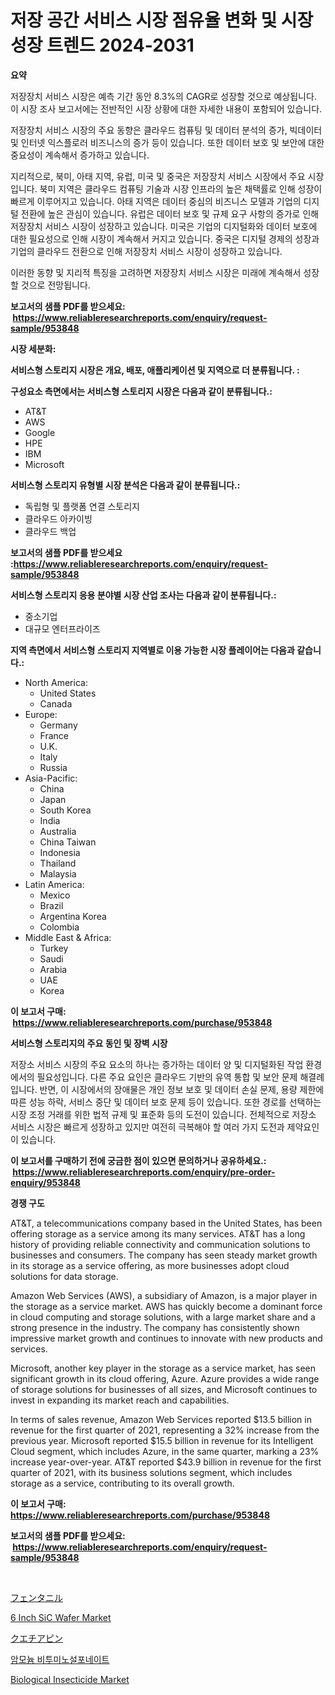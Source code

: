 <p><h1>저장 공간 서비스 시장 점유율 변화 및 시장 성장 트렌드 2024-2031</h1></p><p><strong>요약</strong></p>
<p><p>저장장치 서비스 시장은 예측 기간 동안 8.3%의 CAGR로 성장할 것으로 예상됩니다. 이 시장 조사 보고서에는 전반적인 시장 상황에 대한 자세한 내용이 포함되어 있습니다.</p><p>저장장치 서비스 시장의 주요 동향은 클라우드 컴퓨팅 및 데이터 분석의 증가, 빅데이터 및 인터넷 익스플로러 비즈니스의 증가 등이 있습니다. 또한 데이터 보호 및 보안에 대한 중요성이 계속해서 증가하고 있습니다.</p><p>지리적으로, 북미, 아태 지역, 유럽, 미국 및 중국은 저장장치 서비스 시장에서 주요 시장입니다. 북미 지역은 클라우드 컴퓨팅 기술과 시장 인프라의 높은 채택률로 인해 성장이 빠르게 이루어지고 있습니다. 아태 지역은 데이터 중심의 비즈니스 모델과 기업의 디지털 전환에 높은 관심이 있습니다. 유럽은 데이터 보호 및 규제 요구 사항의 증가로 인해 저장장치 서비스 시장이 성장하고 있습니다. 미국은 기업의 디지털화와 데이터 보호에 대한 필요성으로 인해 시장이 계속해서 커지고 있습니다. 중국은 디지털 경제의 성장과 기업의 클라우드 전환으로 인해 저장장치 서비스 시장이 성장하고 있습니다.</p><p>이러한 동향 및 지리적 특징을 고려하면 저장장치 서비스 시장은 미래에 계속해서 성장할 것으로 전망됩니다.</p></p>
<p><strong>보고서의 샘플 PDF를 받으세요: &nbsp;<a href="https://www.reliableresearchreports.com/enquiry/request-sample/953848">https://www.reliableresearchreports.com/enquiry/request-sample/953848</a></strong></p>
<p><strong>시장 세분화:</strong></p>
<p><strong> 서비스형 스토리지 시장은 개요, 배포, 애플리케이션 및 지역으로 더 분류됩니다. :</strong></p>
<p><strong>구성요소 측면에서는 서비스형 스토리지 시장은 다음과 같이 분류됩니다.:</strong></p>
<p><ul><li>AT&T</li><li>AWS</li><li>Google</li><li>HPE</li><li>IBM</li><li>Microsoft</li></ul></p>
<p><strong> 서비스형 스토리지 유형별 시장 분석은 다음과 같이 분류됩니다.:</strong></p>
<p><ul><li>독립형 및 플랫폼 연결 스토리지</li><li>클라우드 아카이빙</li><li>클라우드 백업</li></ul></p>
<p><strong>보고서의 샘플 PDF를 받으세요 :<a href="https://www.reliableresearchreports.com/enquiry/request-sample/953848">https://www.reliableresearchreports.com/enquiry/request-sample/953848</a></strong></p>
<p><strong> 서비스형 스토리지 응용 분야별 시장 산업 조사는 다음과 같이 분류됩니다.:</strong></p>
<p><ul><li>중소기업</li><li>대규모 엔터프라이즈</li></ul></p>
<p><strong>지역 측면에서 서비스형 스토리지 지역별로 이용 가능한 시장 플레이어는 다음과 같습니다.:</strong></p>
<p><ul>
    <li>
        North America:
        <ul>
            <li>United States</li>
            <li>Canada</li>
        </ul>
    </li>
    <li>
        Europe:
        <ul>
            <li>Germany</li>
            <li>France</li>
            <li>U.K.</li>
            <li>Italy</li>
            <li>Russia</li>
        </ul>
    </li>
    <li>
        Asia-Pacific:
        <ul>
            <li>China</li>
            <li>Japan</li>
            <li>South Korea</li>
            <li>India</li>
            <li>Australia</li>
            <li>China Taiwan</li>
            <li>Indonesia</li>
            <li>Thailand</li>
            <li>Malaysia</li>
        </ul>
    </li>
    <li>
        Latin America:
        <ul>
            <li>Mexico</li>
            <li>Brazil</li>
            <li>Argentina Korea</li>
            <li>Colombia</li>
        </ul>
    </li>
    <li>
        Middle East & Africa:
        <ul>
            <li>Turkey</li>
            <li>Saudi</li>
            <li>Arabia</li>
            <li>UAE</li>
            <li>Korea</li>
        </ul>
    </li>
    </ul></p>
<p><strong>이 보고서 구매: &nbsp;<a href="https://www.reliableresearchreports.com/purchase/953848">https://www.reliableresearchreports.com/purchase/953848</a></strong></p>
<p><strong>서비스형 스토리지의 주요 동인 및 장벽 시장</strong></p>
<p><p>저장소 서비스 시장의 주요 요소의 하나는 증가하는 데이터 양 및 디지털화된 작업 환경에서의 필요성입니다. 다른 주요 요인은 클라우드 기반의 유역 통합 및 보안 문제 해결례입니다. 반면, 이 시장에서의 장애물은 개인 정보 보호 및 데이터 손실 문제, 용량 제한에 따른 성능 하락, 서비스 중단 및 데이터 보호 문제 등이 있습니다. 또한 경로를 선택하는 시장 조정 거래를 위한 법적 규제 및 표준화 등의 도전이 있습니다. 전체적으로 저장소 서비스 시장은 빠르게 성장하고 있지만 여전히 극복해야 할 여러 가지 도전과 제약요인이 있습니다.</p></p>
<p><strong>이 보고서를 구매하기 전에 궁금한 점이 있으면 문의하거나 공유하세요.: &nbsp;<a href="https://www.reliableresearchreports.com/enquiry/pre-order-enquiry/953848">https://www.reliableresearchreports.com/enquiry/pre-order-enquiry/953848</a></strong></p>
<p><strong>경쟁 구도</strong></p>
<p><p>AT&T, a telecommunications company based in the United States, has been offering storage as a service among its many services. AT&T has a long history of providing reliable connectivity and communication solutions to businesses and consumers. The company has seen steady market growth in its storage as a service offering, as more businesses adopt cloud solutions for data storage.</p><p>Amazon Web Services (AWS), a subsidiary of Amazon, is a major player in the storage as a service market. AWS has quickly become a dominant force in cloud computing and storage solutions, with a large market share and a strong presence in the industry. The company has consistently shown impressive market growth and continues to innovate with new products and services.</p><p>Microsoft, another key player in the storage as a service market, has seen significant growth in its cloud offering, Azure. Azure provides a wide range of storage solutions for businesses of all sizes, and Microsoft continues to invest in expanding its market reach and capabilities.</p><p>In terms of sales revenue, Amazon Web Services reported $13.5 billion in revenue for the first quarter of 2021, representing a 32% increase from the previous year. Microsoft reported $15.5 billion in revenue for its Intelligent Cloud segment, which includes Azure, in the same quarter, marking a 23% increase year-over-year. AT&T reported $43.9 billion in revenue for the first quarter of 2021, with its business solutions segment, which includes storage as a service, contributing to its overall growth.</p></p>
<p><strong>이 보고서 구매: &nbsp; <a href="https://www.reliableresearchreports.com/purchase/953848">https://www.reliableresearchreports.com/purchase/953848</a></strong></p>
<p><strong>보고서의 샘플 PDF를 받으세요: &nbsp;<a href="https://www.reliableresearchreports.com/enquiry/request-sample/953848">https://www.reliableresearchreports.com/enquiry/request-sample/953848</a></strong><strong></strong></p>
<p>&nbsp;</p>
<p><p><a href="https://medium.com/@cynthiasecret7/%E3%83%95%E3%82%A7%E3%83%B3%E3%82%BF%E3%83%8B%E3%83%AB%E5%B8%82%E5%A0%B4%E8%A6%8F%E6%A8%A1-%E5%B8%82%E5%A0%B4%E8%A6%8B%E9%80%9A%E3%81%97%E3%81%A8%E5%B8%82%E5%A0%B4%E4%BA%88%E6%B8%AC-2024%E5%B9%B4%E3%81%8B%E3%82%892031%E5%B9%B4%E3%81%BE%E3%81%A7-469a39e50626">フェンタニル</a></p><p><a href="https://view.publitas.com/reportprime-1/6-inch-sic-wafer-market-challenges-opportunities-and-growth-drivers-and-major-market-players-forecasted-for-period-from-2024-2031/">6 Inch SiC Wafer Market</a></p><p><a href="https://medium.com/@cynthiasecret7/%E3%82%AF%E3%82%A8%E3%83%81%E3%82%A2%E3%83%94%E3%83%B3%E5%B8%82%E5%A0%B4-2031%E5%B9%B4%E3%81%BE%E3%81%A7%E3%81%AE%E6%88%90%E5%8A%9F%E3%81%99%E3%82%8B%E3%83%93%E3%82%B8%E3%83%8D%E3%82%B9%E6%88%A6%E7%95%A5%E3%81%AE%E9%8D%B5-143972d5422e">クエチアピン</a></p><p><a href="https://medium.com/@jguiamba/%EC%95%94%EB%AA%A8%EB%8A%84-%EB%B9%84%ED%88%AC%EB%AF%B8%EB%85%B8%EC%84%A4%ED%8F%AC%EB%84%A4%EC%9D%B4%ED%8A%B8-%EC%8B%9C%EC%9E%A5-%EB%B3%B4%EA%B3%A0%EC%84%9C%EB%8A%94-%EC%9D%B4-%EC%8B%9C%EC%9E%A5%EC%9D%98-%EC%B5%9C%EC%8B%A0-%ED%8A%B8%EB%A0%8C%EB%93%9C%EC%99%80-%EC%84%B1%EC%9E%A5-%EA%B8%B0%ED%9A%8C%EB%A5%BC-%EB%93%9C%EB%9F%AC%EB%83%85%EB%8B%88%EB%8B%A4-2e54ed568a43">암모늄 비투미노설포네이트</a></p><p><a href="https://issuu.com/reportprime-2/docs/biological-insecticide-market-size-2030.pptx">Biological Insecticide Market</a></p></p>